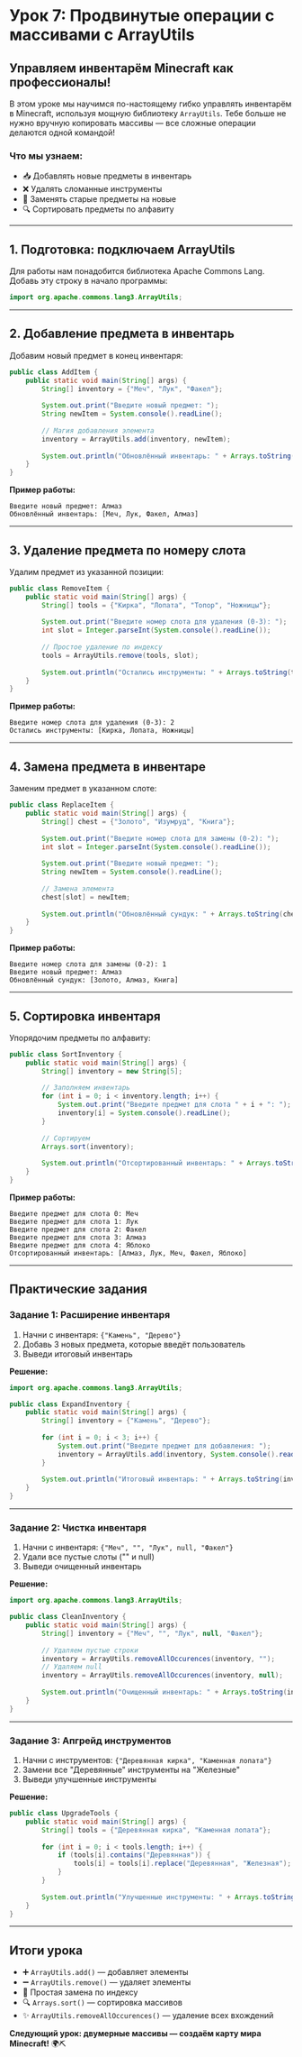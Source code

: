 # **Урок 7: Продвинутые операции с массивами с ArrayUtils**

## **Управляем инвентарём Minecraft как профессионалы!**  

В этом уроке мы научимся по-настоящему гибко управлять инвентарём в Minecraft, используя мощную библиотеку `ArrayUtils`. Тебе больше не нужно вручную копировать массивы — все сложные операции делаются одной командой!

### **Что мы узнаем:**
- 📥 Добавлять новые предметы в инвентарь
- ❌ Удалять сломанные инструменты
- 🔄 Заменять старые предметы на новые
- 🔍 Сортировать предметы по алфавиту

---

## **1. Подготовка: подключаем ArrayUtils**

Для работы нам понадобится библиотека Apache Commons Lang. Добавь эту строку в начало программы:

```java
import org.apache.commons.lang3.ArrayUtils;
```

---

## **2. Добавление предмета в инвентарь**

Добавим новый предмет в конец инвентаря:

```java
public class AddItem {
    public static void main(String[] args) {
        String[] inventory = {"Меч", "Лук", "Факел"};
        
        System.out.print("Введите новый предмет: ");
        String newItem = System.console().readLine();
        
        // Магия добавления элемента
        inventory = ArrayUtils.add(inventory, newItem);
        
        System.out.println("Обновлённый инвентарь: " + Arrays.toString(inventory));
    }
}
```

**Пример работы:**
```
Введите новый предмет: Алмаз
Обновлённый инвентарь: [Меч, Лук, Факел, Алмаз]
```

---

## **3. Удаление предмета по номеру слота**

Удалим предмет из указанной позиции:

```java
public class RemoveItem {
    public static void main(String[] args) {
        String[] tools = {"Кирка", "Лопата", "Топор", "Ножницы"};
        
        System.out.print("Введите номер слота для удаления (0-3): ");
        int slot = Integer.parseInt(System.console().readLine());
        
        // Простое удаление по индексу
        tools = ArrayUtils.remove(tools, slot);
        
        System.out.println("Остались инструменты: " + Arrays.toString(tools));
    }
}
```

**Пример работы:**
```
Введите номер слота для удаления (0-3): 2
Остались инструменты: [Кирка, Лопата, Ножницы]
```

---

## **4. Замена предмета в инвентаре**

Заменим предмет в указанном слоте:

```java
public class ReplaceItem {
    public static void main(String[] args) {
        String[] chest = {"Золото", "Изумруд", "Книга"};
        
        System.out.print("Введите номер слота для замены (0-2): ");
        int slot = Integer.parseInt(System.console().readLine());
        
        System.out.print("Введите новый предмет: ");
        String newItem = System.console().readLine();
        
        // Замена элемента
        chest[slot] = newItem;
        
        System.out.println("Обновлённый сундук: " + Arrays.toString(chest));
    }
}
```

**Пример работы:**
```
Введите номер слота для замены (0-2): 1
Введите новый предмет: Алмаз
Обновлённый сундук: [Золото, Алмаз, Книга]
```

---

## **5. Сортировка инвентаря**

Упорядочим предметы по алфавиту:

```java
public class SortInventory {
    public static void main(String[] args) {
        String[] inventory = new String[5];
        
        // Заполняем инвентарь
        for (int i = 0; i < inventory.length; i++) {
            System.out.print("Введите предмет для слота " + i + ": ");
            inventory[i] = System.console().readLine();
        }
        
        // Сортируем
        Arrays.sort(inventory);
        
        System.out.println("Отсортированный инвентарь: " + Arrays.toString(inventory));
    }
}
```

**Пример работы:**
```
Введите предмет для слота 0: Меч
Введите предмет для слота 1: Лук
Введите предмет для слота 2: Факел
Введите предмет для слота 3: Алмаз
Введите предмет для слота 4: Яблоко
Отсортированный инвентарь: [Алмаз, Лук, Меч, Факел, Яблоко]
```

---

## **Практические задания**

### **Задание 1: Расширение инвентаря**
1. Начни с инвентаря: `{"Камень", "Дерево"}`
2. Добавь 3 новых предмета, которые введёт пользователь
3. Выведи итоговый инвентарь

**Решение:**
```java
import org.apache.commons.lang3.ArrayUtils;

public class ExpandInventory {
    public static void main(String[] args) {
        String[] inventory = {"Камень", "Дерево"};
        
        for (int i = 0; i < 3; i++) {
            System.out.print("Введите предмет для добавления: ");
            inventory = ArrayUtils.add(inventory, System.console().readLine());
        }
        
        System.out.println("Итоговый инвентарь: " + Arrays.toString(inventory));
    }
}
```

---

### **Задание 2: Чистка инвентаря**
1. Начни с инвентаря: `{"Меч", "", "Лук", null, "Факел"}`
2. Удали все пустые слоты ("" и null)
3. Выведи очищенный инвентарь

**Решение:**
```java
import org.apache.commons.lang3.ArrayUtils;

public class CleanInventory {
    public static void main(String[] args) {
        String[] inventory = {"Меч", "", "Лук", null, "Факел"};
        
        // Удаляем пустые строки
        inventory = ArrayUtils.removeAllOccurences(inventory, "");
        // Удаляем null
        inventory = ArrayUtils.removeAllOccurences(inventory, null);
        
        System.out.println("Очищенный инвентарь: " + Arrays.toString(inventory));
    }
}
```

---

### **Задание 3: Апгрейд инструментов**
1. Начни с инструментов: `{"Деревянная кирка", "Каменная лопата"}`
2. Замени все "Деревянные" инструменты на "Железные"
3. Выведи улучшенные инструменты

**Решение:**
```java
public class UpgradeTools {
    public static void main(String[] args) {
        String[] tools = {"Деревянная кирка", "Каменная лопата"};
        
        for (int i = 0; i < tools.length; i++) {
            if (tools[i].contains("Деревянная")) {
                tools[i] = tools[i].replace("Деревянная", "Железная");
            }
        }
        
        System.out.println("Улучшенные инструменты: " + Arrays.toString(tools));
    }
}
```

---

## **Итоги урока**
- ➕ `ArrayUtils.add()` — добавляет элементы
- ➖ `ArrayUtils.remove()` — удаляет элементы
- 🔄 Простая замена по индексу
- 🔍 `Arrays.sort()` — сортировка массивов
- ✨ `ArrayUtils.removeAllOccurences()` — удаление всех вхождений

**Следующий урок: двумерные массивы — создаём карту мира Minecraft!** 🌍⛏️